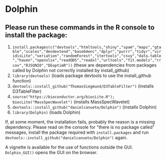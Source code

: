 # Dolphin

## Please run these commands in the R console to install the package:

1. `install.packages(c("devtools","htmltools,"shiny","spam","maps","gtable","scales","dendextend","base64enc","dplyr","purrr","tidyr","viridisLite","seriation","randomForest","itertools","csvy","data.table","haven","openxlsx","readODS","readxl","urltools","fit.models","rrcov","RJSONIO","DEoptimR"))`               (these are dependencies from packages called by Dolphin not correctly installed by install_github) 
2. `library(devtools)`           (loads package devtools to use the install_github function)
3. `devtools::install_github("ThomasSiegmund/D3TableFilter")`             (installs D3TableFilter) 
4. `source("https://bioconductor.org/biocLite.R"); biocLite("MassSpecWavelet")`            (installs MassSpecWavelet) 
5. `devtools::install_github("danielcanueto/Dolphin")`           (installs Dolphin)
6. `library(Dolphin)`          (loads Dolphin)

If, at some moment, the installation fails, probably the reason is a missing dependency. Please read on the console for "there is no package called" messages, install the package required with `install.packages` and run `devtools::install_github("danielcanueto/Dolphin")` again.


A vignette is available for the use of functions outside the GUI. `Dolphin_GUI()` opens the GUI on the browser.
